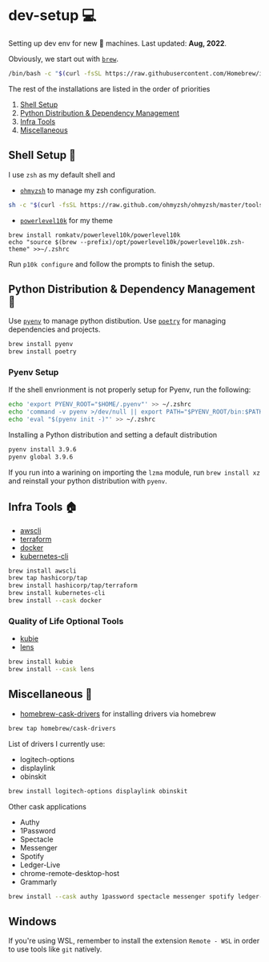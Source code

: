 # dev-setup 💻
Setting up dev env for new 🍎 machines. Last updated: **Aug, 2022**.

Obviously, we start out with [`brew`](https://brew.sh/).
```bash
/bin/bash -c "$(curl -fsSL https://raw.githubusercontent.com/Homebrew/install/HEAD/install.sh)"
```
The rest of the installations are listed in the order of priorities
1. [Shell Setup](#Shell-Setup-)
2. [Python Distribution & Dependency Management](#Python-Distribution--Dependency-Management-)
3. [Infra Tools](#Infra-Tools-)
4. [Miscellaneous](#Miscellaneous-)
## Shell Setup 🐚

I use `zsh` as my default shell and 
* [`ohmyzsh`](https://github.com/ohmyzsh/ohmyzsh/) to manage my zsh configuration.
```bash
sh -c "$(curl -fsSL https://raw.github.com/ohmyzsh/ohmyzsh/master/tools/install.sh)"
```
* [`powerlevel10k`](https://github.com/romkatv/powerlevel10k) for my theme
```
brew install romkatv/powerlevel10k/powerlevel10k
echo "source $(brew --prefix)/opt/powerlevel10k/powerlevel10k.zsh-theme" >>~/.zshrc
```
Run `p10k configure` and follow the prompts to finish the setup.

## Python Distribution & Dependency Management 🐍
Use [`pyenv`](https://github.com/pyenv/pyenv) to manage python distibution. Use [`poetry`](https://github.com/python-poetry/poetry) for managing dependencies and projects.
```bash
brew install pyenv
brew install poetry
```
### Pyenv Setup
If the shell envrionment is not properly setup for Pyenv, run the following:
```bash
echo 'export PYENV_ROOT="$HOME/.pyenv"' >> ~/.zshrc
echo 'command -v pyenv >/dev/null || export PATH="$PYENV_ROOT/bin:$PATH"' >> ~/.zshrc
echo 'eval "$(pyenv init -)"' >> ~/.zshrc
```
Installing a Python distribution and setting a default distribution
```bash
pyenv install 3.9.6
pyenv global 3.9.6
```
If you run into a warining on importing the `lzma` module, run `brew install xz` and reinstall your python distribution with `pyenv`. 

## Infra Tools 🏠

* [awscli](https://docs.aws.amazon.com/cli/latest/userguide/getting-started-install.html)
* [terraform](https://www.terraform.io/)
* [docker](https://www.docker.com/)
* [kubernetes-cli](https://kubernetes.io/docs/tasks/tools/)
```bash
brew install awscli
brew tap hashicorp/tap
brew install hashicorp/tap/terraform
brew install kubernetes-cli
brew install --cask docker
```
 
### Quality of Life Optional Tools
* [kubie](https://github.com/sbstp/kubie)
* [lens](https://k8slens.dev/)
```bash
brew install kubie
brew install --cask lens
```


## Miscellaneous 🧰
* [homebrew-cask-drivers](https://github.com/Homebrew/homebrew-cask-drivers)
for installing drivers via homebrew
```bash
brew tap homebrew/cask-drivers
```
List of drivers I currently use:
* logitech-options
* displaylink
* obinskit
```bash
brew install logitech-options displaylink obinskit
```

Other cask applications
* Authy
* 1Password
* Spectacle
* Messenger
* Spotify
* Ledger-Live
* chrome-remote-desktop-host
* Grammarly
```bash
brew install --cask authy 1password spectacle messenger spotify ledger-live chrome-remote-desktop-host grammarly
```
## Windows
If you're using WSL, remember to install the extension `Remote - WSL` in order to use tools like `git` natively.
